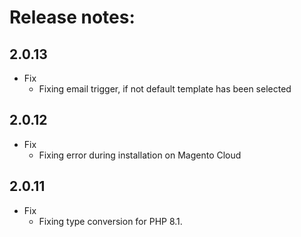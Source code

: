 Release notes:
==============

2.0.13
-------
* Fix
  * Fixing email trigger, if not default template has been selected

2.0.12
-------
* Fix
  * Fixing error during installation on Magento Cloud


2.0.11
-------
* Fix
  * Fixing type conversion for PHP 8.1.
